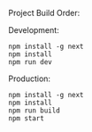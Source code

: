 Project Build Order:

Development:
```
npm install -g next
npm install
npm run dev 
```

Production:
```
npm install -g next
npm install
npm run build
npm start
```



